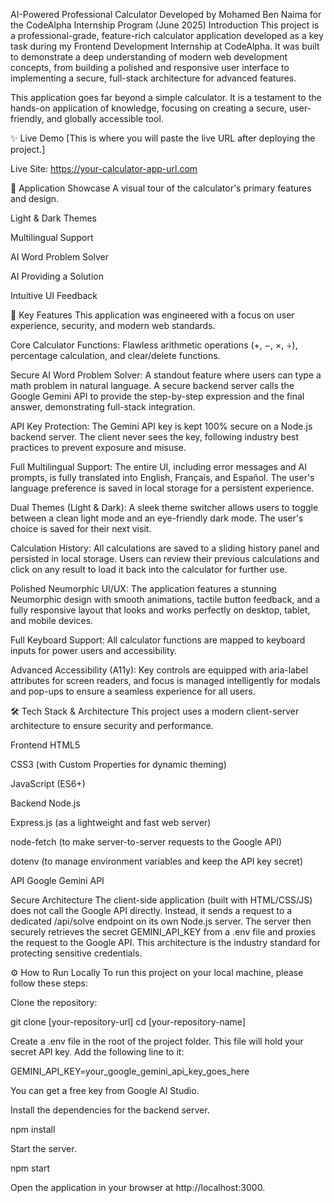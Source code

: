 AI-Powered Professional Calculator
Developed by Mohamed Ben Naima for the CodeAlpha Internship Program (June 2025)
Introduction
This project is a professional-grade, feature-rich calculator application developed as a key task during my Frontend Development Internship at CodeAlpha. It was built to demonstrate a deep understanding of modern web development concepts, from building a polished and responsive user interface to implementing a secure, full-stack architecture for advanced features.

This application goes far beyond a simple calculator. It is a testament to the hands-on application of knowledge, focusing on creating a secure, user-friendly, and globally accessible tool.

✨ Live Demo
[This is where you will paste the live URL after deploying the project.]

Live Site: https://your-calculator-app-url.com

📸 Application Showcase
A visual tour of the calculator's primary features and design.

Light & Dark Themes

Multilingual Support

AI Word Problem Solver

AI Providing a Solution

Intuitive UI Feedback

🚀 Key Features
This application was engineered with a focus on user experience, security, and modern web standards.

Core Calculator Functions: Flawless arithmetic operations (+, −, ×, ÷), percentage calculation, and clear/delete functions.

Secure AI Word Problem Solver: A standout feature where users can type a math problem in natural language. A secure backend server calls the Google Gemini API to provide the step-by-step expression and the final answer, demonstrating full-stack integration.

API Key Protection: The Gemini API key is kept 100% secure on a Node.js backend server. The client never sees the key, following industry best practices to prevent exposure and misuse.

Full Multilingual Support: The entire UI, including error messages and AI prompts, is fully translated into English, Français, and Español. The user's language preference is saved in local storage for a persistent experience.

Dual Themes (Light & Dark): A sleek theme switcher allows users to toggle between a clean light mode and an eye-friendly dark mode. The user's choice is saved for their next visit.

Calculation History: All calculations are saved to a sliding history panel and persisted in local storage. Users can review their previous calculations and click on any result to load it back into the calculator for further use.

Polished Neumorphic UI/UX: The application features a stunning Neumorphic design with smooth animations, tactile button feedback, and a fully responsive layout that looks and works perfectly on desktop, tablet, and mobile devices.

Full Keyboard Support: All calculator functions are mapped to keyboard inputs for power users and accessibility.

Advanced Accessibility (A11y): Key controls are equipped with aria-label attributes for screen readers, and focus is managed intelligently for modals and pop-ups to ensure a seamless experience for all users.

🛠️ Tech Stack & Architecture
This project uses a modern client-server architecture to ensure security and performance.

Frontend
HTML5

CSS3 (with Custom Properties for dynamic theming)

JavaScript (ES6+)

Backend
Node.js

Express.js (as a lightweight and fast web server)

node-fetch (to make server-to-server requests to the Google API)

dotenv (to manage environment variables and keep the API key secret)

API
Google Gemini API

Secure Architecture
The client-side application (built with HTML/CSS/JS) does not call the Google API directly. Instead, it sends a request to a dedicated /api/solve endpoint on its own Node.js server. The server then securely retrieves the secret GEMINI_API_KEY from a .env file and proxies the request to the Google API. This architecture is the industry standard for protecting sensitive credentials.

⚙️ How to Run Locally
To run this project on your local machine, please follow these steps:

Clone the repository:

git clone [your-repository-url]
cd [your-repository-name]

Create a .env file in the root of the project folder. This file will hold your secret API key. Add the following line to it:

GEMINI_API_KEY=your_google_gemini_api_key_goes_here

You can get a free key from Google AI Studio.

Install the dependencies for the backend server.

npm install

Start the server.

npm start

Open the application in your browser at http://localhost:3000.